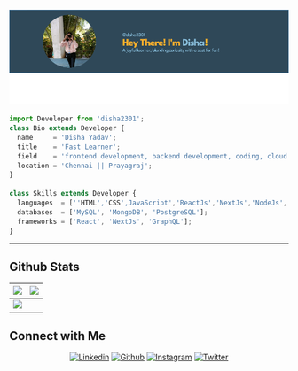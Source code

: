 <p align="center">
  <img src="./image.png" />

</p>

```js
import Developer from 'disha2301';
class Bio extends Developer {
  name     = 'Disha Yadav';
  title    = 'Fast Learner';
  field    = 'frontend development, backend development, coding, cloud computing',java,C,C++, redux, SASS, tailwind, ChakraUI, mongoDB, figma;
  location = 'Chennai || Prayagraj';
}

class Skills extends Developer {
  languages  = [''HTML','CSS',JavaScript','ReactJs','NextJs','NodeJs','Express','TypeScript'];
  databases  = ['MySQL', 'MongoDB', 'PostgreSQL'];
  frameworks = ['React', 'NextJs', 'GraphQL'];
}
```
----
## Github Stats

<img src="https://github-readme-stats.vercel.app/api?username=disha2301&&show_icons=true&count_private=true&theme=github_dark">|<img src="https://github-readme-streak-stats.herokuapp.com/?user=disha2301&theme=blueberry_duo"/>
|---|---|
<img src="https://github-readme-stats.vercel.app/api/top-langs/?username=disha2301&layout=compact&theme=github_dark"/>|

## Connect with Me


<p align="center">
  <a href="https://www.linkedin.com/in/disha-yadav-bb5478221/" target="_blank"><img alt="Linkedin" title="Disha Yadav Linkedin" src="https://img.shields.io/badge/LinkedIn-0077B5?style=for-the-badge&logo=linkedin&logoColor=white"></a>
  <a href="https://github.com/disha2301"><img alt="Github" title="Disha Yadav Github" src="https://img.shields.io/badge/GitHub-100000?style=for-the-badge&logo=github&logoColor=white"></a>
  <a href="https://www.instagram.com/dishaaa._.23/?igshid=MzRlODBiNWFlZA%3D%3D"><img alt="Instagram" title="Disha Yadav Instagram" src="https://img.shields.io/badge/Instagram-E4405F?style=for-the-badge&logo=instagram&logoColor=white"></a>
  <a href="https://twitter.com/DishaYa32981432"><img alt="Twitter" title="Jaydeep Yadav Twitter" src="https://img.shields.io/badge/Twitter-1DA1F2?style=for-the-badge&logo=twitter&logoColor=white"></a>
 </p>




